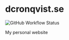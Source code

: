 # dcronqvist.se

![GitHub Workflow Status](https://img.shields.io/github/workflow/status/dcronqvist/dcronqvist.se/%F0%9F%9A%80%20Deploy%20website%20on%20push?label=deploy)

My personal website